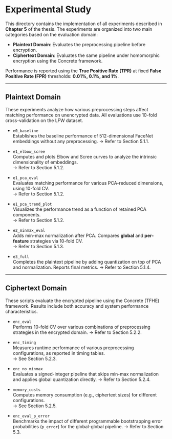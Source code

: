 # Experimental Study

This directory contains the implementation of all experiments described in **Chapter 5** of the thesis. The experiments are organized into two main categories based on the evaluation domain:

- **Plaintext Domain**: Evaluates the preprocessing pipeline before encryption.
- **Ciphertext Domain**: Evaluates the same pipeline under homomorphic encryption using the Concrete framework.

Performance is reported using the **True Positive Rate (TPR)** at fixed **False Positive Rate (FPR)** thresholds: **0.01%, 0.1%, and 1%**.

---

## Plaintext Domain

These experiments analyze how various preprocessing steps affect matching performance on unencrypted data. All evaluations use 10-fold cross-validation on the LFW dataset.

- `e0_baseline`  
  Establishes the baseline performance of 512-dimensional FaceNet embeddings without any preprocessing. 
  → Refer to Section 5.1.1.

- `e1_elbow_scree`  
  Computes and plots Elbow and Scree curves to analyze the intrinsic dimensionality of embeddings.  
  → Refer to Section 5.1.2.

- `e1_pca_eval`  
  Evaluates matching performance for various PCA-reduced dimensions, using 10-fold CV.  
  → Refer to Section 5.1.2.

- `e1_pca_trend_plot`  
  Visualizes the performance trend as a function of retained PCA components.  
  → Refer to Section 5.1.2.

- `e2_minmax_eval`  
  Adds min-max normalization after PCA. Compares **global** and **per-feature** strategies via 10-fold CV.  
  → Refer to Section 5.1.3.

- `e3_full`  
  Completes the plaintext pipeline by adding quantization on top of PCA and normalization. Reports final metrics. 
  → Refer to Section 5.1.4.

---

## Ciphertext Domain

These scripts evaluate the encrypted pipeline using the Concrete (TFHE) framework. Results include both accuracy and system performance characteristics.

- `enc_eval`  
  Performs 10-fold CV over various combinations of preprocessing strategies in the encrypted domain.
  → Refer to Section 5.2.2.

- `enc_timing`  
  Measures runtime performance of various preprocessing configurations, as reported in timing tables.  
  → See Section 5.2.3.

- `enc_no_minmax`  
  Evaluates a signed-integer pipeline that skips min-max normalization and applies global quantization directly.
  → Refer to Section 5.2.4.

- `memory_costs`  
  Computes memory consumption (e.g., ciphertext sizes) for different configurations.  
  → See Section 5.2.5.

- `enc_eval_p_error`  
  Benchmarks the impact of different programmable bootstrapping error probabilities (`p_error`) for the global-global pipeline.
  → Refer to Section 5.3.
